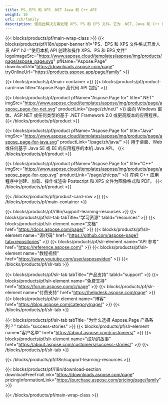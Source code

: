 ```yaml
---
title: PS、EPS 和 XPS .NET Java 和 C++ API
weight: 10
url: /zh/family
description: 使用此解决方案处理 XPS、PS 和 EPS 文件。它为 .NET、Java 和 C++ 语言实现了丰富的功能。
---
```


{{< blocks/products/pf/main-wrap-class >}}
{{< blocks/products/pf/i18n/upper-banner h1="PS、EPS 和 XPS 文件格式开发人员 API" h2="使用本机 API 创建和操作 XPS、PS 和 EPS 文件" logoImageSrc="https://www.aspose.cloud/templates/aspose/img/products/page/aspose_page.svg" pfName="Aspose.Page" downloadUrl="https://downloads.aspose.com/page" tryOnlineUrl="https://products.aspose.app/page/family" >}}


{{< blocks/products/pf/main-container >}}
{{< blocks/products/pf/product-card-row title="Aspose.Page 高代码 API 包括" >}}

{{< blocks/products/pf/product pfName="Aspose.Page for" title=".NET" imgSrc="https://www.aspose.cloud/templates/aspose/img/products/page/aspose_page-for-net.svg" productLink="/page/zh/net/" >}}
面向 Windows 窗体、ASP.NET 或任何类型的基于 .NET Framework 2.0 或更高版本的应用程序。
{{< /blocks/products/pf/product >}}

{{< blocks/products/pf/product pfName="Aspose.Page for" title="Java" imgSrc="https://www.aspose.cloud/templates/aspose/img/products/page/aspose_page-for-java.svg" productLink="/page/zh/java/" >}}
用于桌面、Web 或任何基于 Java SE 或 EE 的应用程序的本机 Java API。
{{< /blocks/products/pf/product >}}

{{< blocks/products/pf/product pfName="Aspose.Page for" title="C++" imgSrc="https://www.aspose.cloud/templates/aspose/img/products/page/aspose_page-for-cpp.svg" productLink="/page/zh/cpp/" >}}
在纯 C++ 应用程序中创建、加载、操作或渲染 Postscript 和 XPS 文件为图像格式和 PDF。
{{< /blocks/products/pf/product >}}

{{< /blocks/products/pf/product-card-row >}}
{{< /blocks/products/pf/main-container >}}

{{< blocks/products/pf/i18n/support-learning-resources >}}
{{< blocks/products/pf/slr-tab tabTitle="学习资源" tabId="resources" >}}
{{< blocks/products/pf/slr-element name="文档" href="https://docs.aspose.com/page/" >}}
{{< blocks/products/pf/slr-element name="源代码" href="https://github.com/aspose-page?tab=repositories" >}}
{{< blocks/products/pf/slr-element name="API 参考" href="https://reference.aspose.com/" >}}
{{< blocks/products/pf/slr-element name="教程视频" href="https://www.youtube.com/user/asposevideo" >}}
{{< /blocks/products/pf/slr-tab >}}

{{< blocks/products/pf/slr-tab tabTitle="产品支持" tabId="support" >}}
{{< blocks/products/pf/slr-element name="免费支持" href="https://forum.aspose.com/c/page" >}}
{{< blocks/products/pf/slr-element name="付费支持" href="https://helpdesk.aspose.com/page" >}}
{{< blocks/products/pf/slr-element name="博客" href="https://blog.aspose.com/category/page/" >}}
{{< /blocks/products/pf/slr-tab >}}

{{< blocks/products/pf/slr-tab tabTitle="为什么选择 Aspose.Page 产品系列？" tabId="success-stories" >}}
{{< blocks/products/pf/slr-element name="客户名单" href="https://about.aspose.com/customers/" >}}
{{< blocks/products/pf/slr-element name="成功的故事" href="https://about.aspose.com/customers/success-stories/" >}}
{{< /blocks/products/pf/slr-tab >}}

{{< /blocks/products/pf/i18n/support-learning-resources >}}

{{< blocks/products/pf/i18n/download-section downloadFreeTrialLink="https://downloads.aspose.com/page" pricingInformationLink="https://purchase.aspose.com/pricing/page/family" >}}

{{< /blocks/products/pf/main-wrap-class >}}